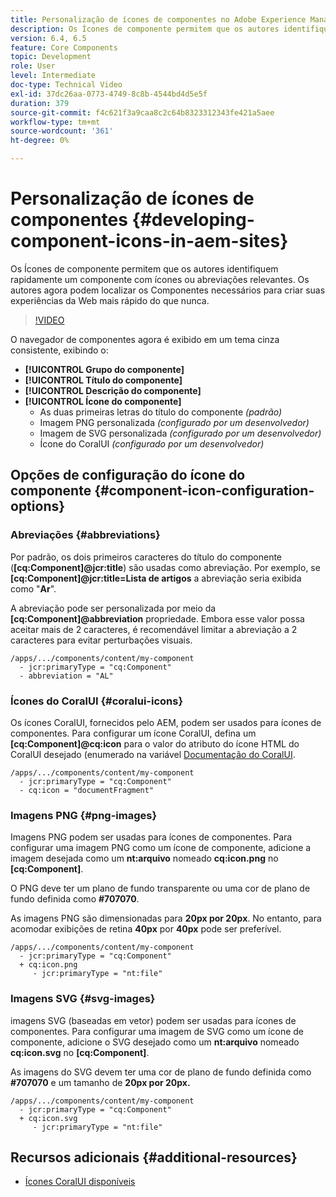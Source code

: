```yaml
---
title: Personalização de ícones de componentes no Adobe Experience Manager Sites
description: Os Ícones de componente permitem que os autores identifiquem rapidamente um componente com ícones ou abreviações relevantes. Os autores agora podem localizar os Componentes necessários para criar suas experiências da Web mais rápido do que nunca.
version: 6.4, 6.5
feature: Core Components
topic: Development
role: User
level: Intermediate
doc-type: Technical Video
exl-id: 37dc26aa-0773-4749-8c8b-4544bd4d5e5f
duration: 379
source-git-commit: f4c621f3a9caa8c2c64b8323312343fe421a5aee
workflow-type: tm+mt
source-wordcount: '361'
ht-degree: 0%

---
```


# Personalização de ícones de componentes {#developing-component-icons-in-aem-sites}

Os Ícones de componente permitem que os autores identifiquem rapidamente um componente com ícones ou abreviações relevantes. Os autores agora podem localizar os Componentes necessários para criar suas experiências da Web mais rápido do que nunca.

>[!VIDEO](https://video.tv.adobe.com/v/16778?quality=12&learn=on)

O navegador de componentes agora é exibido em um tema cinza consistente, exibindo o:

* **[!UICONTROL Grupo do componente]**
* **[!UICONTROL Título do componente]**
* **[!UICONTROL Descrição do componente]**
* **[!UICONTROL Ícone do componente]**
   * As duas primeiras letras do título do componente *(padrão)*
   * Imagem PNG personalizada *(configurado por um desenvolvedor)*
   * Imagem de SVG personalizada *(configurado por um desenvolvedor)*
   * Ícone do CoralUI *(configurado por um desenvolvedor)*

## Opções de configuração do ícone do componente {#component-icon-configuration-options}

### Abreviações {#abbreviations}

Por padrão, os dois primeiros caracteres do título do componente (**[cq:Component]@jcr:title**) são usadas como abreviação. Por exemplo, se **[cq:Component]@jcr:title=Lista de artigos** a abreviação seria exibida como &quot;**Ar**&quot;.

A abreviação pode ser personalizada por meio da **[cq:Component]@abbreviation** propriedade. Embora esse valor possa aceitar mais de 2 caracteres, é recomendável limitar a abreviação a 2 caracteres para evitar perturbações visuais.

```plain
/apps/.../components/content/my-component
  - jcr:primaryType = "cq:Component"
  - abbreviation = "AL"
```

### Ícones do CoralUI {#coralui-icons}

Os ícones CoralUI, fornecidos pelo AEM, podem ser usados para ícones de componentes. Para configurar um ícone CoralUI, defina um **[cq:Component]@cq:icon** para o valor do atributo do ícone HTML do CoralUI desejado (enumerado na variável [Documentação do CoralUI](https://helpx.adobe.com/experience-manager/6-5/sites/developing/using/reference-materials/coral-ui/coralui3/Coral.Icon.html).

```plain
/apps/.../components/content/my-component
  - jcr:primaryType = "cq:Component"
  - cq:icon = "documentFragment"
```

### Imagens PNG {#png-images}

Imagens PNG podem ser usadas para ícones de componentes. Para configurar uma imagem PNG como um ícone de componente, adicione a imagem desejada como um **nt:arquivo** nomeado **cq:icon.png** no **[cq:Component]**.

O PNG deve ter um plano de fundo transparente ou uma cor de plano de fundo definida como **#707070**.

As imagens PNG são dimensionadas para **20px por 20px**. No entanto, para acomodar exibições de retina **40px** por **40px** pode ser preferível.

```plain
/apps/.../components/content/my-component
  - jcr:primaryType = "cq:Component"
  + cq:icon.png
     - jcr:primaryType = "nt:file"
```

### Imagens SVG {#svg-images}

imagens SVG (baseadas em vetor) podem ser usadas para ícones de componentes. Para configurar uma imagem de SVG como um ícone de componente, adicione o SVG desejado como um **nt:arquivo** nomeado **cq:icon.svg** no **[cq:Component]**.

As imagens do SVG devem ter uma cor de plano de fundo definida como **#707070** e um tamanho de **20px por 20px.**

```plain
/apps/.../components/content/my-component
  - jcr:primaryType = "cq:Component"
  + cq:icon.svg
     - jcr:primaryType = "nt:file"
```

## Recursos adicionais {#additional-resources}

* [Ícones CoralUI disponíveis](https://helpx.adobe.com/experience-manager/6-5/sites/developing/using/reference-materials/coral-ui/coralui3/Coral.Icon.html)
